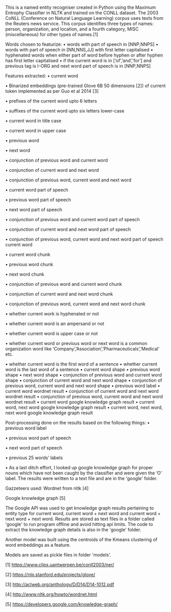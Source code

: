 This is a named entity recogniser created in Python using the Maximum Entrophy Classifier in NLTK and trained on the CONLL dataset. The 2003 CoNLL (Conference on Natural Language Learning) corpus uses texts from the Reuters news service. This corpus identifies three types of names: person, organization, and location, and a fourth category, MISC (miscellaneous) for other types of names.[1]

Words chosen to featurize:
• words with part of speech in [NNP,NNPS]
• words with part of speech in [NN,NNS,JJ] with first letter capitalised
• hyphenated words when either part of word before hyphen or after hyphen has first letter
capitalised
• if the current word is in [‘of’,’and’,’for’] and previous tag is I-ORG and next word part of speech is in [NNP,NNPS]

Features extracted:
• current word

• Binarized embeddings (pre-trained Glove 6B 50 dimensions [2]) of current token implemented as per Guo et al 2014 [3]

• prefixes of the current word upto 6 letters

• suffixes of the current word upto six letters lower-case

• current word in title case

• current word in upper case

• previous word

• next word

• conjunction of previous word and current word

• conjunction of current word and next word

• conjunction of previous word, current word and next word

• current word part of speech

• previous word part of speech

• next word part of speech

• conjunction of previous word and current word part of speech

• conjunction of current word and next word part of speech

• conjunction of previous word, current word and next word part of speech current word

• current word chunk

• previous word chunk

• next word chunk

• conjunction of previous word and current word chunk

• conjunction of current word and next word chunk

• conjunction of previous word, current word and next word chunk

• whether current work is hyphenated or not

• whether current word is an ampersand or not

• whether current word is upper case or not

• whether current word or previous word or next word is a common organization word like ‘Company’,’Association’,’Pharmaceuticals’,’Medical’ etc.

• whether current word is the first word of a sentence
• whether current word is the last word of a sentence
• current word shape
• previous word shape
• next word shape
• conjunction of previous word and current word shape
• conjunction of current word and next word shape
• conjunction of previous word, current word and next word shape
• previous word label
• current word wordnet result
• conjunction of current word and next word wordnet result
• conjunction of previous word, current word and next word wordnet result
• current word google knowledge graph result
• current word, next word google knowledge graph result
• current word, next word, next word google knowledge graph result

Post-processing done on the results based on the following things:
• previous word label

• previous word part of speech

• next word part of speech

• previous 25 words’ labels 

• As a last ditch effort, I looked up google knowledge graph for proper nouns which have not been caught by the classifier and were given the ‘O’ label. The results were written to a text file and are in the 'google' folder.

Gazzeteers used:
Wordnet from nltk [4]

Google knowledge graph [5]

The Google API was used to get knowledge graph results pertaining to entity type for current word, current word + next word and current word + next word + next word. Results are stored as text files in a folder called 'google' to run program offline and avoid hitting api limits. The code to extract the knowledge graph details is also in the 'google' folder. 

Another model was built using the centroids of the Kmeans clustering of word embeddings as a feature. 

Models are saved as pickle files in folder 'models'.

[1] https://www.clips.uantwerpen.be/conll2003/ner/

[2] https://nlp.stanford.edu/projects/glove/

[3] http://aclweb.org/anthology/D/D14/D14-1012.pdf

[4] http://www.nltk.org/howto/wordnet.html

[5] https://developers.google.com/knowledge-graph/

